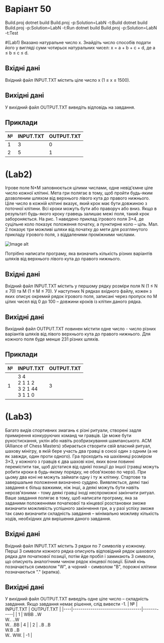 # Варіант 50 
Build.proj
dotnet build Build.proj -p:Solution=LabN -t:Build
dotnet build Build.proj -p:Solution=LabN -t:Run
dotnet build Build.proj -p:Solution=LabN -t:Test

#(Lab1)
Вказано натуральне число x. Знайдіть число способів подати його у вигляді суми чотирьох натуральних чисел: x = a + b + c + d, де a ≤ b ≤ c ≤ d.
## Вхідні дані
Вхідний файл INPUT.TXT містить ціле число x (1 ≤ x ≤ 1500).
## Вихідні дані
У вихідний файл OUTPUT.TXT виведіть відповідь на завдання.
## Приклади
| №  | INPUT.TXT                     | OUTPUT.TXT |
|----|-------------------------------|------------|
| 1  | 3                             | 0          |
| 2  | 5                             | 1          |


# (Lab2)
Ігрове поле N×M заповнюється цілими числами, одне невід'ємне ціле число кожної клітині. Мета гри полягає в тому, щоб пройти будь-яким дозволеним шляхом від верхнього лівого кута до правого нижнього. Ціле число в кожній клітині вказує, який крок має бути довжиною з поточної клітини. Всі кроки можуть бути або праворуч або вниз. Якщо в результаті будь-якого кроку гравець залишає межі поля, такий крок забороняється.
На рис. 1 наведено приклад ігрового поля 3×4, де суцільне коло показує положення початку, а пунктирне коло – ціль. Мал. 2 показує три можливі шляхи від початку до мети для розглянутого прикладу ігрового поля, з віддаленими проміжними числами.

![Image alt](https://github.com/Zlatous-Illia/CrossPlatformLabs/blob/master/img/Lab2_example.png)

Потрібно написати програму, яка визначить кількість різних варіантів шляхів від верхнього лівого кута до правого нижнього.

## Вхідні дані
Вхідний файл INPUT.TXT містить у першому рядку розміри поля N (1 ≤ N ≤ 70) та M (1 ≤ M ≤ 70). У наступних N рядках вхідного файлу, кожен з яких описує окремий рядок ігрового поля, записані через пропуск по M цілих чисел від 0 до 100 – довжини кроків із клітин даного рядка.
## Вихідні дані
Вихідний файл OUTPUT.TXT повинен містити одне число - число різних варіантів шляхів від лівого верхнього кута до правого нижнього. Для кожного поля буде менше 231 різних шляхів.
## Приклади
| №  | INPUT.TXT                                   | OUTPUT.TXT |
|----|---------------------------------------------|------------|
| 1  | 3 4 <br> 2 1 1 2 <br> 3 2 1 44 <br> 3 1 1 0 | 3          |


# (Lab3)
Багато видів спортивних змагань є різні ритуали, створені задля примирення конкуруючих команд чи гравців. Це може бути рукостискання, уклін або навіть розбризкування шампанського. ACM (Alliance of Chess Masters) збирається створити свій власний ритуал, шахову мінігру, в якій бере участь два гравці в союзі один з одним (а не як завжди, один проти одного). Гра проходить на шахівниці розміром 3×3, у кожного з гравців є два шахові коні, яких вони повинні перемістити так, щоб дістатися від однієї позиції до іншої (гравці можуть робити кроки в будь-якому порядку, не обов'язково по черзі). При цьому два коні не можуть займати одну і ту ж клітину.
Стартове та завершальне положення визначено суддею. Виявляється, деякі такі завдання є більш важкими, ніж інші, а деякі можуть бути навіть нерозв'язними - тому деякі гравці іноді неспроможні закінчити ритуал. Ваше завдання полягає в тому, щоб написати програму, яка за заданими положеннями початкової та кінцевої розстановки зможе визначити можливість успішного закінчення гри, а у разі успіху зможе так само визначити складність завдання – мінімально можливу кількість ходів, необхідних для вирішення даного завдання.
## Вхідні дані
Вхідний файл INPUT.TXT містить 3 рядки по 7 символів у кожному. Перші 3 символи кожного рядка описують відповідний рядок шахового рядка для початкової позиції, потім йде пробіл і замикають 3 символи, що описують аналогічним чином рядок кінцевої позиції. Білий кінь позначається символом "W", а чорний - символом "B", порожні клітини позначаються "." (крапка).
## Вихідні дані
У вихідний файл OUTPUT.TXT виведіть одне ціле число – складність завдання. Якщо завдання немає рішення, слід вивести -1.
| №  | INPUT.TXT                         | OUTPUT.TXT |
|----|-----------------------------------|------------|
| 1  | WBB ..W <br> W.. ..W <br> W.. .BB | 4          |
| 2  | ..B ..B <br> W.B ..B <br> W.. WW. | -1         |

